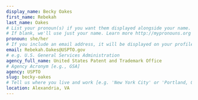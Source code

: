 ```yaml
---
display_name: Becky Oakes
first_name: Rebekah
last_name: Oakes
# List your pronoun(s) if you want them displayed alongside your name.
# If blank, we'll use just your name. Learn more http://mypronouns.org
pronoun: she/her
# If you include an email address, it will be displayed on your profile page
email: Rebekah.Oakes@USPTO.gov
# e.g. U.S. General Services Administration
agency_full_name: United States Patent and Trademark Office
# Agency Acronym [e.g., GSA]
agency: USPTO
slug: becky-oakes
# Tell us where you live and work [e.g. 'New York City' or 'Portland, OR']
location: Alexandria, VA
---
```


